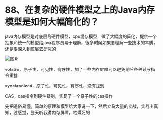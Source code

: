 # 88、在复杂的硬件模型之上的Java内存模型是如何大幅简化的？
java内存模型是对底层的硬件模型，cpu缓存模型，做了大幅度的简化，提供一个抽象和统一的模型给java程序员易于理解，很多时候如果要理解一些技术的本质，还是要深入到底层去研究的

 ![图片](https://user-images.githubusercontent.com/65522342/121337905-95ef0100-c94f-11eb-9e7f-e9a41f6209d9.png)


volatile，原子性，可见性，有序性，加了一些内存屏障可以避免前后各种读写指令重排

synchronized，原子性，可见性，有序性，没有提到

CAS，cas指令到硬件级别，实现了一个原子性的cas操作

 

先把通俗易懂，简单的原理和模型给大家说一下，然后立马大量的实战，实战出真知，没感觉，整天听我讲内存屏障，枯燥死的
